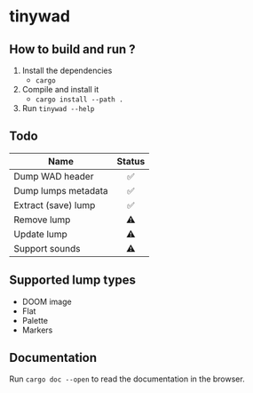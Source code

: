 # tinywad

## How to build and run ?

1. Install the dependencies
    - `cargo`
2. Compile and install it
    - `cargo install --path .`
3. Run `tinywad --help`

## Todo

Name           | Status
-------------  | :-------------:
Dump WAD header | ✅
Dump lumps metadata | ✅
Extract (save) lump | ✅
Remove lump | ⚠️
Update lump | ⚠️
Support sounds | ⚠️

## Supported lump types

- DOOM image
- Flat
- Palette
- Markers

## Documentation

Run `cargo doc --open` to read the documentation in the browser.

